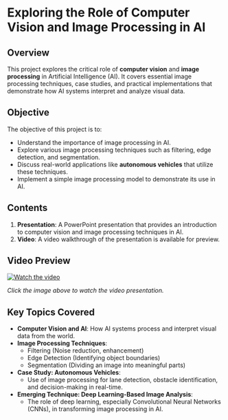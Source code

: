 # Exploring the Role of Computer Vision and Image Processing in AI

## Overview
This project explores the critical role of **computer vision** and **image processing** in Artificial Intelligence (AI). It covers essential image processing techniques, case studies, and practical implementations that demonstrate how AI systems interpret and analyze visual data.

## Objective
The objective of this project is to:
- Understand the importance of image processing in AI.
- Explore various image processing techniques such as filtering, edge detection, and segmentation.
- Discuss real-world applications like **autonomous vehicles** that utilize these techniques.
- Implement a simple image processing model to demonstrate its use in AI.

## Contents
1. **Presentation**: A PowerPoint presentation that provides an introduction to computer vision and image processing techniques in AI.
2. **Video**: A video walkthrough of the presentation is available for preview.

## Video Preview
[![Watch the video](./path_to_thumbnail_image.jpg)](./path_to_your_video.mp4)

*Click the image above to watch the video presentation.*

## Key Topics Covered
- **Computer Vision and AI**: How AI systems process and interpret visual data from the world.
- **Image Processing Techniques**:
  - Filtering (Noise reduction, enhancement)
  - Edge Detection (Identifying object boundaries)
  - Segmentation (Dividing an image into meaningful parts)
- **Case Study: Autonomous Vehicles**:
  - Use of image processing for lane detection, obstacle identification, and decision-making in real-time.
- **Emerging Technique: Deep Learning-Based Image Analysis**:
  - The role of deep learning, especially Convolutional Neural Networks (CNNs), in transforming image processing in AI.
    
